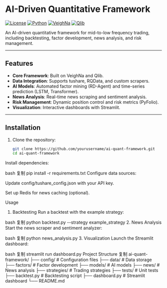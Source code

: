 # AI-Driven Quantitative Framework

[![License](https://img.shields.io/badge/license-MIT-blue.svg)](LICENSE)
[![Python](https://img.shields.io/badge/python-3.8%2B-blue)](https://www.python.org/)
[![VeighNa](https://img.shields.io/badge/VN.PY-3.0-green)](https://www.vnpy.com/)
[![Qlib](https://img.shields.io/badge/Qlib-0.8.0-orange)](https://github.com/microsoft/qlib)

An AI-driven quantitative framework for mid-to-low frequency trading, including backtesting, factor development, news analysis, and risk management.

---

## **Features**
- **Core Framework**: Built on VeighNa and Qlib.
- **Data Integration**: Supports tushare, RQData, and custom scrapers.
- **AI Models**: Automated factor mining (RD-Agent) and time-series prediction (LSTM, Transformer).
- **News Analysis**: Real-time news scraping and sentiment analysis.
- **Risk Management**: Dynamic position control and risk metrics (PyFolio).
- **Visualization**: Interactive dashboards with Streamlit.

---

## **Installation**
1. Clone the repository:
   ```bash
   git clone https://github.com/yourusername/ai-quant-framework.git
   cd ai-quant-framework
Install dependencies:

bash
复制
pip install -r requirements.txt
Configure data sources:

Update config/tushare_config.json with your API key.

Set up Redis for news caching (optional).

Usage
1. Backtesting
Run a backtest with the example strategy:

bash
复制
python backtest.py --strategy example_strategy
2. News Analysis
Start the news scraper and sentiment analyzer:

bash
复制
python news_analysis.py
3. Visualization
Launch the Streamlit dashboard:

bash
复制
streamlit run dashboard.py
Project Structure
复制
ai-quant-framework/
├── config/                  # Configuration files
├── data/                    # Data storage
├── factors/                 # Factor development
├── models/                  # AI models
├── news/                    # News analysis
├── strategies/              # Trading strategies
├── tests/                   # Unit tests
├── backtest.py              # Backtesting script
├── dashboard.py             # Streamlit dashboard
└── README.md
